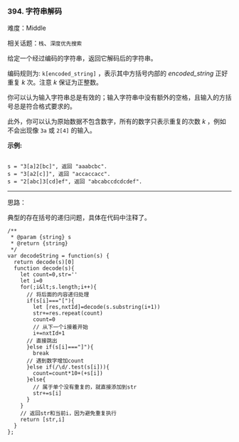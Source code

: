 ### 394. 字符串解码

难度：Middle

相关话题：`栈`、`深度优先搜索`

给定一个经过编码的字符串，返回它解码后的字符串。



编码规则为:  `k[encoded_string]` ，表示其中方括号内部的  *encoded_string*  正好重复  *k*  次。注意  *k*  保证为正整数。



你可以认为输入字符串总是有效的；输入字符串中没有额外的空格，且输入的方括号总是符合格式要求的。



此外，你可以认为原始数据不包含数字，所有的数字只表示重复的次数  *k*  ，例如不会出现像 `3a` 或 `2[4]` 的输入。



 **示例:** 





```

s = "3[a]2[bc]", 返回 "aaabcbc".
s = "3[a2[c]]", 返回 "accaccacc".
s = "2[abc]3[cd]ef", 返回 "abcabccdcdcdef".

```


-----

思路：

典型的存在括号的递归问题，具体在代码中注释了。


```
/**
 * @param {string} s
 * @return {string}
 */
var decodeString = function(s) {
  return decode(s)[0]
  function decode(s){
    let count=0,str=''
    let i=0
    for(;i&lt;s.length;i++){
      // 将后面的内容递归处理
      if(s[i]==="["){
        let [res,nxtId]=decode(s.substring(i+1))
        str+=res.repeat(count)
        count=0
        // 从下一个i接着开始
        i+=nxtId+1
      // 直接跳出
      }else if(s[i]==="]"){
        break
      // 遇到数字增加count
      }else if(/\d/.test(s[i])){
        count=count*10+(+s[i])
      }else{
        // 属于单个没有重复的，就直接添加到str
        str+=s[i]
      }
    }
    // 返回str和当前i，因为避免重复执行
    return [str,i]
  }
};



```
